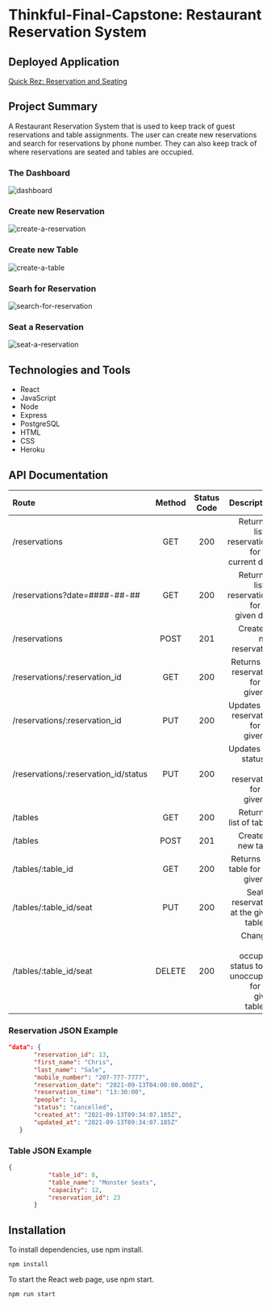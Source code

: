 # Thinkful-Final-Capstone: Restaurant Reservation System

## Deployed Application
[Quick Rez: Reservation and Seating](https://res-rev-capstone-frontend.herokuapp.com/dashboard)



## Project Summary
A Restaurant Reservation System that is used to keep track of guest reservations and table assignments. The user can create new reservations and search for reservations by phone number. They can also keep track of where reservations are seated and tables are occupied.

### The Dashboard
![dashboard](https://user-images.githubusercontent.com/71313420/133494496-7e7d42d8-5c0c-472f-8cd9-0995a9b9f6da.png)
### Create new Reservation
![create-a-reservation](https://user-images.githubusercontent.com/71313420/133494491-629fd7cb-86c4-4b7e-844f-2503f11d6f6a.png)
### Create new Table
![create-a-table](https://user-images.githubusercontent.com/71313420/133494492-a1415c6d-0c2a-41a6-ba0c-3a3f856de897.png)
### Searh for Reservation
![search-for-reservation](https://user-images.githubusercontent.com/71313420/133494498-c131dd46-a263-408b-925e-d55281a427c5.png)
### Seat a Reservation
![seat-a-reservation](https://user-images.githubusercontent.com/71313420/133494500-d7ca6477-9023-4d98-a055-dd8299847970.png)


## Technologies and Tools
* React
* JavaScript
* Node
* Express
* PostgreSQL
* HTML
* CSS
* Heroku

## API Documentation

| Route       | Method      | Status Code | Description   |
| :---        |    :----:   |     :----:   |        ---:  |
| /reservations      | GET   | 200  | Returns a list of reservations for the current date |
| /reservations?date=####-##-##      | GET |  200    | Returns a list of reservations for the given date |
| /reservations      | POST  | 201    | Creates a new reservation |
| /reservations/:reservation_id      | GET  | 200     | Returns the reservation for the given ID |
| /reservations/:reservation_id      | PUT  | 200     | Updates the reservation for the given ID |
| /reservations/:reservation_id/status      | PUT  | 200     | Updates the status of the reservation for the given ID |
| /tables   | GET  | 200      | Returns a list of tables     |
| /tables   | POST  | 201      | Creates a new table     |
| /tables/:table_id   | GET   |   200   | Returns the table for the given ID     |
| /tables/:table_id/seat   | PUT | 200      | Seats a reservation at the given table_id     |
| /tables/:table_id/seat   | DELETE  | 200      | Changes the occupied status to be unoccupied for the given table_id     |


 ### Reservation JSON Example
 ```json
"data": {
        "reservation_id": 13,
        "first_name": "Chris",
        "last_name": "Sale",
        "mobile_number": "207-777-7777",
        "reservation_date": "2021-09-13T04:00:00.000Z",
        "reservation_time": "13:30:00",
        "people": 1,
        "status": "cancelled",
        "created_at": "2021-09-13T09:34:07.185Z",
        "updated_at": "2021-09-13T09:34:07.185Z"
    }
```

### Table JSON Example
 ```json
{
            "table_id": 8,
            "table_name": "Monster Seats",
            "capacity": 12,
            "reservation_id": 23
        }
```
## Installation
To install dependencies, use npm install.
```
npm install
```

To start the React web page, use npm start.
```
npm run start
```








